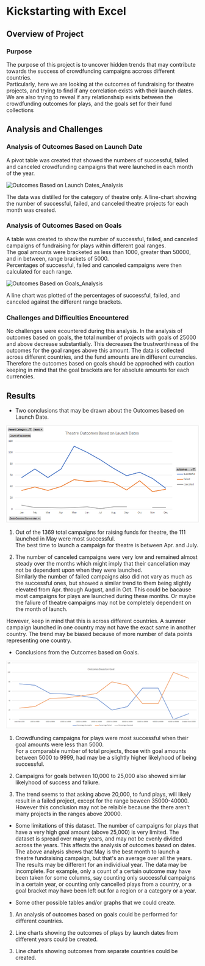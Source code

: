 # Kickstarting with Excel


## Overview of Project

### Purpose

The purpose of this project is to uncover hidden trends that may contribute towards the success of crowdfunding campaigns accross different countries.\
Particularly, here we are looking at the outcomes of fundraising for theatre projects, and trying to find if any correlation exists with their launch dates.\
We are also trying to reveal if any relationshsip exists between the crowdfunding outcomes for plays, and the goals set for their fund collections


## Analysis and Challenges

### Analysis of Outcomes Based on Launch Date

A pivot table was created that showed the numbers of successful, failed and canceled crowdfunding campaigns that were launched in each month of the year.

![Outcomes Based on Launch Dates_Analysis](https://user-images.githubusercontent.com/71800628/116613660-93d06600-a8fe-11eb-9ea1-8bd1887c40c4.png)

The data was distilled for the category of theatre only. A line-chart showing the number of successful, failed, and canceled theatre projects for each month was created.


### Analysis of Outcomes Based on Goals

A table was created to show the number of successful, failed, and canceled campaigns of fundraising for plays within different goal ranges.\
The goal amounts were bracketed as less than 1000, greater than 50000, and in between, range brackets of 5000.\
Percentages of successful, failed and canceled campaigns were then calculated for each range.  

![Outcomes Based on Goals_Analysis](https://user-images.githubusercontent.com/71800628/116613334-29b7c100-a8fe-11eb-8144-6a7b9e07ab5c.png)

A line chart was plotted of the percentages of successful, failed, and canceled against the different range brackets. 


### Challenges and Difficulties Encountered
No challenges were ecountered during this analysis.
In the analysis of outcomes based on goals, the total number of projects with goals of 25000 and above decrease substantially. This decreases the trustworthiness of the outcomes for the goal ranges above this amount.
The data is collected across different countries, and the fund amounts are in different currencies. Therefore the outcomes based on goals should be approched with caution keeping in mind that the goal brackets are for absolute amounts for each currencies. 



## Results

- Two conclusions that may be drawn about the Outcomes based on Launch Date.

![Outcomes Based on Launch Dates](https://github.com/Subhangi-G/kickstarter-analysis/blob/main/resources/Theatre_Outcomes_vs_Launch.png)

1) Out of the 1369 total campaigns for raising funds for theatre, the 111 launched in May were most successful.\
The best time to launch a campaign for theatre is between Apr. and July. 

2) The number of canceled campaigns were very low and remained almost steady over the months which might imply that their cancellation may not be dependent upon when they were launched.\
Similarly the number of failed campaigns also did not vary as much as the successful ones, but showed a similar trend to them being slightly elevated from Apr. through August, and in Oct. This could be bacause most campaigns for plays are launched during these months. Or maybe the faliure of theatre campaigns may not be completely dependent on the month of launch.

However, keep in mind that this is across different countries. A summer campaign launched in one country may not have the exact same in another country. The trend may be biased because of more number of data points representing one country.


- Conclusions from the Outcomes based on Goals.

![Outcomes Based on Goals](https://github.com/Subhangi-G/kickstarter-analysis/blob/main/resources/Outcomes_vs_Goals.png)

1) Crowdfunding campaigns for plays were most successful when their goal amounts were less than 5000.\
For a comparable number of total projects, those with goal amounts between 5000 to 9999, had may be a slightly higher likelyhood of being successful.

2) Campaigns for goals between 10,000 to 25,000 also showed similar likelyhood of success and faliure. 

3) The trend seems to that asking above 20,000, to fund plays, will likely result in a failed project, except for the range beween 35000-40000. However this conclusion may not be relaible because the there aren't many projects in the ranges above 20000.



- Some limitations of this dataset.
The number of campaigns for plays that have a very high goal amount (above 25,000) is very limited.
The dataset is spread over many years, and may not be evenly divided across the years. This affects the analysis of outcomes based on dates.
The above analysis shows that May is the best month to launch a theatre fundraising campaign, but that's an average over all the years. The results may be different for an individiual year.
The data may be incomplete. For example, only a count of a certain outcome may have been taken for some columns, say counting only successful campaigns in a certain year, or counting only cancelled plays from a country, or a goal bracket may have been left out for a region or a category or a year.



- Some other possible tables and/or graphs that we could create.

1) An analysis of outcomes based on goals could be performed for different countries. 

2) Line charts showing the outcomes of plays by launch dates from different years could be created.

3) Line charts showing outcomes from separate countries could be created.
